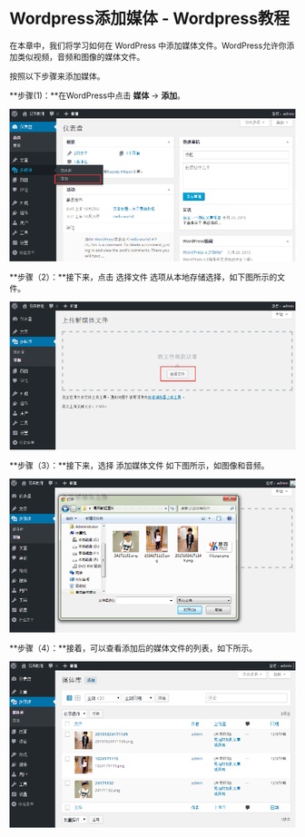 # Wordpress添加媒体 - Wordpress教程

在本章中，我们将学习如何在 WordPress 中添加媒体文件。WordPress允许你添加类似视频，音频和图像的媒体文件。

按照以下步骤来添加媒体。

**步骤(1)：**在WordPress中点击 **媒体** -&gt; **添加**。

![](../img/1-1510241H122942.png)

**步骤（2）：**接下来，点击 选择文件 选项从本地存储选择，如下图所示的文件。

![](../img/1-1510241H313403.png)

**步骤（3）：**接下来，选择 添加媒体文件 如下图所示，如图像和音频。

![](../img/1-1510241H501405.png)

**步骤（4）：**接着，可以查看添加后的媒体文件的列表，如下所示。

![](../img/1-1510241H626460.png) 
